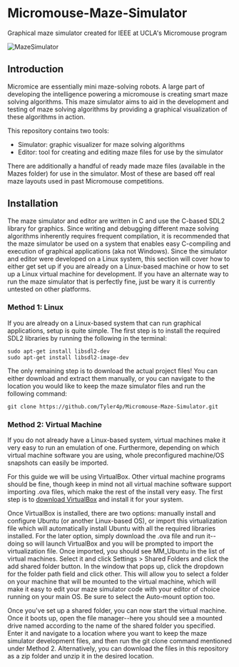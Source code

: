 # Micromouse-Maze-Simulator
Graphical maze simulator created for IEEE at UCLA's Micromouse program

![MazeSimulator](https://user-images.githubusercontent.com/13712871/108049026-9ceab000-6ffc-11eb-9b62-fb95c4ec89df.png)

## Introduction
Micromice are essentially mini maze-solving robots. A large part of developing the intelligence powering a micromouse is creating smart maze solving algorithms. This maze simulator aims to aid in the development and testing of maze solving algorithms by providing a graphical visualization of these algorithms in action.

This repository contains two tools:
- Simulator: graphic visualizer for maze solving algorithms
- Editor: tool for creating and editing maze files for use by the simulator

There are additionally a handful of ready made maze files (available in the Mazes folder) for use in the simulator. Most of these are based off real maze layouts used in past Micromouse competitions.

## Installation
The maze simulator and editor are written in C and use the C-based SDL2 library for graphics. Since writing and debugging different maze solving algorithms inherently requires frequent compilation, it is recommended that the maze simulator be used on a system that enables easy C-compiling and execution of graphical applications (aka not Windows). Since the simulator and editor were developed on a Linux system, this section will cover how to either get set up if you are already on a Linux-based machine or how to set up a Linux virtual machine for development. If you have an alternate way to run the maze simulator that is perfectly fine, just be wary it is currently untested on other platforms.

### Method 1: Linux
If you are already on a Linux-based system that can run graphical applications, setup is quite simple. The first step is to install the required SDL2 libraries by running the following in the terminal:

```
sudo apt-get install libsdl2-dev
sudo apt-get install libsdl2-image-dev
```

The only remaining step is to download the actual project files! You can either download and extract them manually, or you can navigate to the location you would like to keep the maze simulator files and run the following command:

```
git clone https://github.com/Tyler4p/Micromouse-Maze-Simulator.git
```

### Method 2: Virtual Machine
If you do not already have a Linux-based system, virtual machines make it very easy to run an emulation of one. Furthermore, depending on which virtual machine software you are using, whole preconfigured machine/OS snapshots can easily be imported.

For this guide we will be using VirtualBox. Other virtual machine programs should be fine, though keep in mind not all virtual machine software support importing .ova files, which make the rest of the install very easy. The first step is to [download VirtualBox](https://www.virtualbox.org/) and install it for your system.

Once VirtualBox is installed, there are two options: manually install and configure Ubuntu (or another Linux-based OS), or import this virtualization file which will automatically install Ubuntu with all the required libraries installed. For the later option, simply download the .ova file and run it--doing so will launch VirtualBox and you will be prompted to import the virtualization file. Once imported, you should see MM_Ubuntu in the list of virtual machines. Select it and click Settings > Shared Folders and click the add shared folder button. In the window that pops up, click the dropdown for the folder path field and click other. This will allow you to select a folder on your machine that will be mounted to the virtual machine, which will make it easy to edit your maze simulator code with your editor of choice running on your main OS. Be sure to select the Auto-mount option too.

Once you've set up a shared folder, you can now start the virtual machine. Once it boots up, open the file manager--here you should see a mounted drive named according to the name of the shared folder you specified. Enter it and navigate to a location where you want to keep the maze simulator development files, and then run the git clone command mentioned under Method 2. Alternatively, you can download the files in this repository as a zip folder and unzip it in the desired location.

